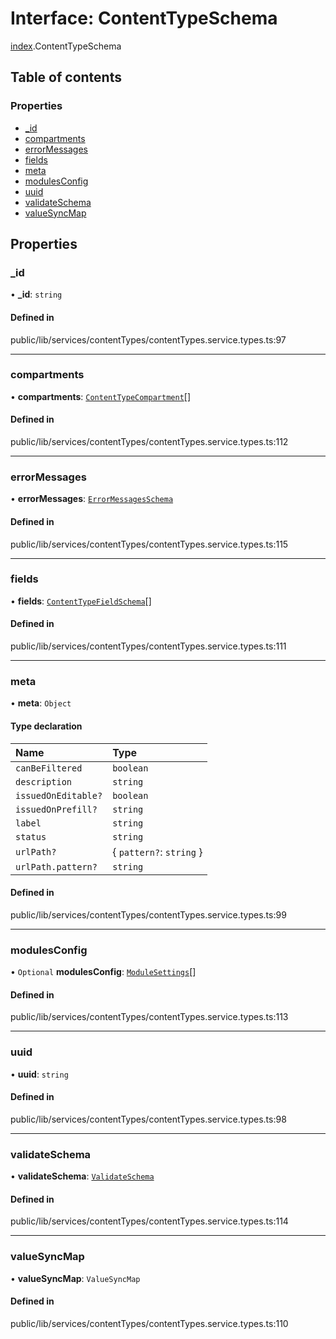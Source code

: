 # Interface: ContentTypeSchema

[index](../wiki/index).ContentTypeSchema

## Table of contents

### Properties

- [\_id](../wiki/index.ContentTypeSchema#_id)
- [compartments](../wiki/index.ContentTypeSchema#compartments)
- [errorMessages](../wiki/index.ContentTypeSchema#errormessages)
- [fields](../wiki/index.ContentTypeSchema#fields)
- [meta](../wiki/index.ContentTypeSchema#meta)
- [modulesConfig](../wiki/index.ContentTypeSchema#modulesconfig)
- [uuid](../wiki/index.ContentTypeSchema#uuid)
- [validateSchema](../wiki/index.ContentTypeSchema#validateschema)
- [valueSyncMap](../wiki/index.ContentTypeSchema#valuesyncmap)

## Properties

### \_id

• **\_id**: `string`

#### Defined in

public/lib/services/contentTypes/contentTypes.service.types.ts:97

___

### compartments

• **compartments**: [`ContentTypeCompartment`](../wiki/index.%3Cinternal%3E.ContentTypeCompartment)[]

#### Defined in

public/lib/services/contentTypes/contentTypes.service.types.ts:112

___

### errorMessages

• **errorMessages**: [`ErrorMessagesSchema`](../wiki/index.%3Cinternal%3E.ErrorMessagesSchema)

#### Defined in

public/lib/services/contentTypes/contentTypes.service.types.ts:115

___

### fields

• **fields**: [`ContentTypeFieldSchema`](../wiki/index.ContentTypeFieldSchema)[]

#### Defined in

public/lib/services/contentTypes/contentTypes.service.types.ts:111

___

### meta

• **meta**: `Object`

#### Type declaration

| Name | Type |
| :------ | :------ |
| `canBeFiltered` | `boolean` |
| `description` | `string` |
| `issuedOnEditable?` | `boolean` |
| `issuedOnPrefill?` | `string` |
| `label` | `string` |
| `status` | `string` |
| `urlPath?` | { `pattern?`: `string`  } |
| `urlPath.pattern?` | `string` |

#### Defined in

public/lib/services/contentTypes/contentTypes.service.types.ts:99

___

### modulesConfig

• `Optional` **modulesConfig**: [`ModuleSettings`](../wiki/index.%3Cinternal%3E.ModuleSettings)[]

#### Defined in

public/lib/services/contentTypes/contentTypes.service.types.ts:113

___

### uuid

• **uuid**: `string`

#### Defined in

public/lib/services/contentTypes/contentTypes.service.types.ts:98

___

### validateSchema

• **validateSchema**: [`ValidateSchema`](../wiki/index.%3Cinternal%3E.ValidateSchema)

#### Defined in

public/lib/services/contentTypes/contentTypes.service.types.ts:114

___

### valueSyncMap

• **valueSyncMap**: `ValueSyncMap`

#### Defined in

public/lib/services/contentTypes/contentTypes.service.types.ts:110
